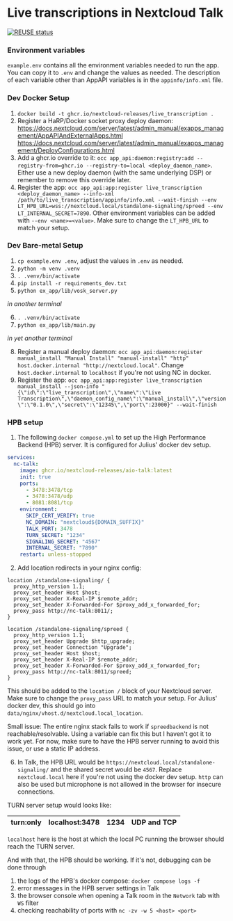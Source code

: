 <!--
  - SPDX-FileCopyrightText: 2025 Nextcloud GmbH and Nextcloud contributors
  - SPDX-License-Identifier: AGPL-3.0-or-later
-->
# Live transcriptions in Nextcloud Talk

[![REUSE status](https://api.reuse.software/badge/github.com/nextcloud/live_transcription)](https://api.reuse.software/info/github.com/nextcloud/live_transcription)

### Environment variables

`example.env` contains all the environment variables needed to run the app. You can copy it to `.env` and change the values as needed.
The description of each variable other than AppAPI variables is in the `appinfo/info.xml` file.

### Dev Docker Setup

1. `docker build -t ghcr.io/nextcloud-releases/live_transcription .`
2. Register a HaRP/Docker socket proxy deploy daemon:
   https://docs.nextcloud.com/server/latest/admin_manual/exapps_management/AppAPIAndExternalApps.html
   https://docs.nextcloud.com/server/latest/admin_manual/exapps_management/DeployConfigurations.html
3. Add a ghcr.io override to it: `occ app_api:daemon:registry:add --registry-from=ghcr.io --registry-to=local <deploy_daemon_name>`. Either use a new deploy daemon (with the same underlying DSP) or remember to remove this override later.
4. Register the app: `occ app_api:app:register live_transcription <deploy_daemon_name> --info-xml /path/to/live_transcription/appinfo/info.xml --wait-finish --env LT_HPB_URL=wss://nextcloud.local/standalone-signaling/spreed --env LT_INTERNAL_SECRET=7890`. Other environment variables can be added with `--env <name>=<value>`. Make sure to change the `LT_HPB_URL` to match your setup.

### Dev Bare-metal Setup

1. `cp example.env .env`, adjust the values in `.env` as needed.
2. `python -m venv .venv`
3. `. .venv/bin/activate`
4. `pip install -r requirements_dev.txt`
5. `python ex_app/lib/vosk_server.py`

_in another terminal_

6. `. .venv/bin/activate`
7. `python ex_app/lib/main.py`

_in yet another terminal_

8. Register a manual deploy daemon: `occ app_api:daemon:register manual_install "Manual Install" "manual-install" "http" host.docker.internal "http://nextcloud.local"`. Change `host.docker.internal` to `localhost` if you're not using NC in docker.
9. Register the app: `occ app_api:app:register live_transcription manual_install --json-info "{\"id\":\"live_transcription\",\"name\":\"Live Transcription\",\"daemon_config_name\":\"manual_install\",\"version\":\"0.1.0\",\"secret\":\"12345\",\"port\":23000}" --wait-finish`

### HPB setup

1. The following `docker compose.yml` to set up the High Performance Backend (HPB) server. It is configured for Julius' docker dev setup.

```yaml
services:
  nc-talk:
    image: ghcr.io/nextcloud-releases/aio-talk:latest
    init: true
    ports:
      - 3478:3478/tcp
      - 3478:3478/udp
      - 8081:8081/tcp
    environment:
      SKIP_CERT_VERIFY: true
      NC_DOMAIN: "nextcloud${DOMAIN_SUFFIX}"
      TALK_PORT: 3478
      TURN_SECRET: "1234"
      SIGNALING_SECRET: "4567"
      INTERNAL_SECRET: "7890"
    restart: unless-stopped
```

2. Add location redirects in your nginx config:

```nginx
location /standalone-signaling/ {
  proxy_http_version 1.1;
  proxy_set_header Host $host;
  proxy_set_header X-Real-IP $remote_addr;
  proxy_set_header X-Forwarded-For $proxy_add_x_forwarded_for;
  proxy_pass http://nc-talk:8011/;
}

location /standalone-signaling/spreed {
  proxy_http_version 1.1;
  proxy_set_header Upgrade $http_upgrade;
  proxy_set_header Connection "Upgrade";
  proxy_set_header Host $host;
  proxy_set_header X-Real-IP $remote_addr;
  proxy_set_header X-Forwarded-For $proxy_add_x_forwarded_for;
  proxy_pass http://nc-talk:8011/spreed;
}
```

This should be added to the `location /` block of your Nextcloud server. Make sure to change the `proxy_pass` URL to match your setup.
For Julius' docker dev, this should go into `data/nginx/vhost.d/nextcloud.local_location`.

Small issue: The entire nginx stack fails to work if `spreedbackend` is not reachable/resolvable. Using a variable can fix this but I haven't got it to work yet. For now, make sure to have the HPB server running to avoid this issue, or use a static IP address.

6. In Talk, the HPB URL would be `https://nextcloud.local/standalone-signaling/` and the shared secret would be `4567`. Replace `nextcloud.local` here if you're not using the docker dev setup. `http` can also be used but microphone is not allowed in the browser for insecure connections.

TURN server setup would looks like:

|turn:only|localhost:3478|1234|UDP and TCP|
|-|-|-|-|

`localhost` here is the host at which the local PC running the browser should reach the TURN server.

And with that, the HPB should be working.
If it's not, debugging can be done through
1. the logs of the HPB's docker compose: `docker compose logs -f`
2. error messages in the HPB server settings in Talk
3. the browser console when opening a Talk room in the `Network` tab with `WS` filter
4. checking reachability of ports with `nc -zv -w 5 <host> <port>`
